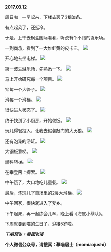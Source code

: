 
          
**2017.03.12**

周日啦，一早起来，下楼去买了2根油条。

有点起风了，还挺冷。

于是，上午去枫蓝国际看看，听说有个不错的游乐场。

一到商场，看到了一大堆鲜黄的皮卡丘。
![](http://imglf.nosdn.127.net/img/Q3pCRTJTc2tuL1MvME9EVG9OVnRxRlpEQlJqMmFnOFNZcmc2ZndVN2drUT0.jpg)


开心地去坐电梯。
![](http://imglf2.nosdn.127.net/img/a0tDc21xcnVpS3M3aUsxNnFhRElFZWdYM3BnU2Z4UGVpTHhveGVQbXBVUT0.jpg)


第一波进游乐场，先熟悉一下。
![](http://imglf0.nosdn.127.net/img/bFVKcW4yTW54M3JSeFJXRG5MaUdaWm9KK21jRVNRS2RGMHFXeEFBSE02az0.jpg)


马上开始研究每一个项目。
![](http://imglf2.nosdn.127.net/img/VDhJVTRHdmtUNmFvcEZMMFFTbnFtb0lNL09TUVM5OUFLbXl5Yk1GdGsyYz0.jpg)


钻每一个大管子。
![](http://imglf.nosdn.127.net/img/RWt3OVdScCtyNlE0dFgyc2xLQlNvKzZxTkVZVm9hd0h0amtKa1MzY0NrZz0.jpg)


滑每一个滑梯。
![](http://imglf2.nosdn.127.net/img/dFFpeUN1RDQ3cmpCRTFta0d4RExkTFZFREtaRHUzK0NWZzZNeWxoUGpzTT0.jpg)


很快进入状态了。
![](http://imglf.nosdn.127.net/img/NGJNdHE2V2x2MFBTVDdxbWJRelpNb1hjS1RwVlRXTnhOQnBmVE9oL01EST0.jpg)


终于找到了小厨房，开始做饭。
![](http://imglf.nosdn.127.net/img/Y2lleWVubTJyZjRUQ3NYbjJ1VFl0cVFDRHo4bnJEQ3Nxa2NyOUlhMURCST0.jpg)


玩儿得很投入，让我去假装敲门的大灰狼。
![](http://imglf0.nosdn.127.net/img/alJ3Y3hFZGRMZi95TDE2ejNtYjZvaXNXM2N2dk9xcGkyNHl3WGhHdk1uaz0.jpg)


还有泡澡的浴缸。
![](http://imglf1.nosdn.127.net/img/UzZjMG5WU0ZBN0V3NzdKenFLNVBwS0o1VHkwSGMyNzZNWGVabWdORGo1QT0.jpg)


大钢板滑梯。
![](http://imglf1.nosdn.127.net/img/RzlqMmc4NFdNVXZyV1dPbjkzaUU2aTk5MWk2R05WcHcxalJkZkdnUnV0OD0.jpg)


塑料转梯。
![](http://imglf0.nosdn.127.net/img/Um92VkNxMzdhdEJXOUtYY091ZDJ5cG4vbW1rb1VuUUs5R091YnVlSHFlOD0.jpg)


在攀登网上探索。
![](http://imglf.nosdn.127.net/img/ZmN4QTRxT2pFVmFWMFRxL1V2UjFPTklsQ0o3OXhvWDErZlZwS1FPNFlyYz0.jpg)


中午饿了，大口地吃儿童餐。
![](http://imglf1.nosdn.127.net/img/YndlSDA1QW1LWXhwS0xUejQxdjRFZHREZ0s0eEdxQWRQOC9Uclpzb1k5UT0.jpg)


最后，还玩儿了商场里的2层大滑梯。
![](http://imglf2.nosdn.127.net/img/T3IxbHl3NGFXUFpSdkNiRWFXZDZwa3ZpQmoxWnB2d1Uyem50OVl1bE9Kaz0.jpg)


中午回家，很快就进入了梦乡。

下午起床，再一起练会儿琴，晚上看《海底小纵队》。

下周就要到喵的生日了，迎接5岁啦。


***下期预告：看图说话***


**个人微信公众号，请搜索：摹喵居士（momiaojushi）**

        